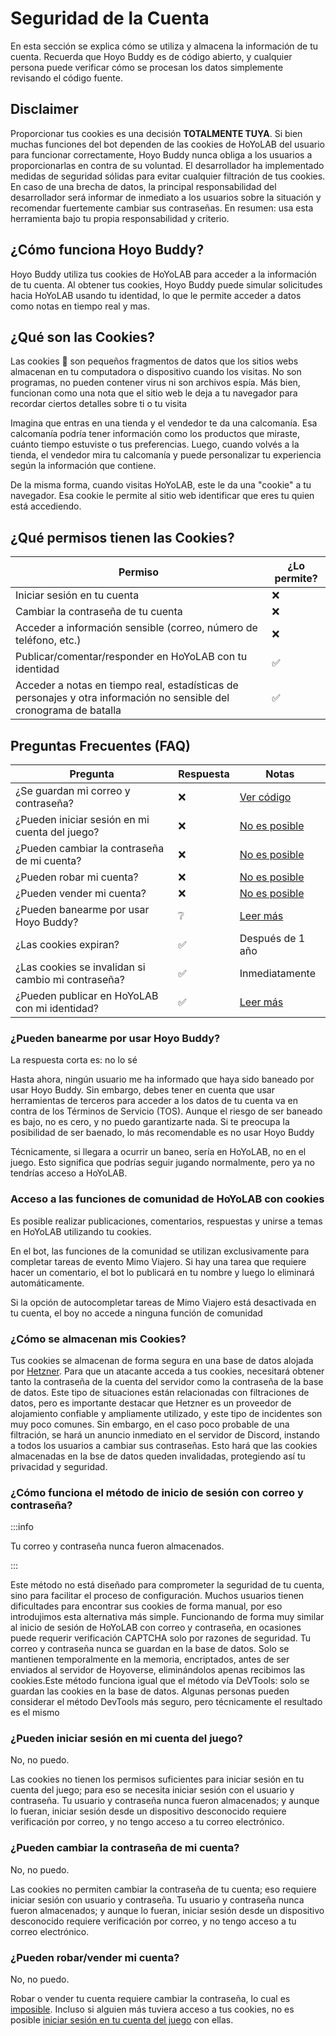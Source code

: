 # Seguridad de la Cuenta

En esta sección se explica cómo se utiliza y almacena la información de tu cuenta. Recuerda que Hoyo Buddy es de código abierto, y cualquier persona puede verificar cómo se procesan los datos simplemente revisando el código fuente.

## Disclaimer

Proporcionar tus cookies es una decisión **TOTALMENTE TUYA**. Si bien muchas funciones del bot dependen de las cookies de HoYoLAB del usuario para funcionar correctamente, Hoyo Buddy nunca obliga a los usuarios a proporcionarlas en contra de su voluntad. El desarrollador ha implementado medidas de seguridad sólidas para evitar cualquier filtración de tus cookies. En caso de una brecha de datos, la principal responsabilidad del desarrollador será informar de inmediato a los usuarios sobre la situación y recomendar fuertemente cambiar sus contraseñas. En resumen: usa esta herramienta bajo tu propia responsabilidad y criterio.

## ¿Cómo funciona Hoyo Buddy?

Hoyo Buddy utiliza tus cookies de HoYoLAB para acceder a la información de tu cuenta. Al obtener tus cookies, Hoyo Buddy puede simular solicitudes hacia HoYoLAB usando tu identidad, lo que le permite acceder a datos como notas en tiempo real y mas.

## ¿Qué son las Cookies?

Las cookies 🍪 son pequeños fragmentos de datos que los sitios webs almacenan en tu computadora o dispositivo cuando los visitas. No son programas, no pueden contener virus ni son archivos espía. Más bien, funcionan como una nota que el sitio web le deja a tu navegador para recordar ciertos detalles sobre ti o tu visita

Imagina que entras en una tienda y el vendedor te da una calcomanía. Esa calcomanía podría tener información como los productos que miraste, cuánto tiempo estuviste o tus preferencias. Luego, cuando volvés a la tienda, el vendedor mira tu calcomanía y puede personalizar tu experiencia según la información que contiene.

De la misma forma, cuando visitas HoYoLAB, este le da una "cookie" a tu navegador. Esa cookie le permite al sitio web identificar que eres tu quien está accediendo.

## ¿Qué permisos tienen las Cookies?

| Permiso | ¿Lo permite? |
|---|---|
| Iniciar sesión en tu cuenta | ❌ |
| Cambiar la contraseña de tu cuenta | ❌ |
| Acceder a información sensible (correo, número de teléfono, etc.) | ❌ |
| Publicar/comentar/responder en HoYoLAB con tu identidad | ✅ |
| Acceder a notas en tiempo real, estadísticas de personajes y otra información no sensible del cronograma de batalla | ✅ |

## Preguntas Frecuentes (FAQ)

| Pregunta | Respuesta | Notas |
|---|---|---|
| ¿Se guardan mi correo y contraseña? | ❌ | [Ver código](https://github.com/seriaati/hoyo-buddy/blob/main/hoyo_buddy/web_app/pages/finish.py) |
| ¿Pueden iniciar sesión en mi cuenta del juego? | ❌ | [No es posible](#pueden-iniciar-sesión-en-mi-cuenta-del-juego) |
| ¿Pueden cambiar la contraseña de mi cuenta? | ❌ | [No es posible](#pueden-cambiar-la-contraseña-de-mi-cuenta) |
| ¿Pueden robar mi cuenta? | ❌ | [No es posible](#pueden-robarvender-mi-cuenta) |
| ¿Pueden vender mi cuenta? | ❌ | [No es posible](#pueden-robarvender-mi-cuenta) |
| ¿Pueden banearme por usar Hoyo Buddy? | ❔ | [Leer más](#pueden-banearme-por-usar-hoyo-buddy) |
| ¿Las cookies expiran? | ✅ | Después de 1 año|
| ¿Las cookies se invalidan si cambio mi contraseña? | ✅ | Inmediatamente |
| ¿Pueden publicar en HoYoLAB con mi identidad? | ✅ | [Leer más](#acceso-a-las-funciones-de-comunidad-de-hoyolab-con-cookies) |

### ¿Pueden banearme por usar Hoyo Buddy?

La respuesta corta es: no lo sé

Hasta ahora, ningún usuario me ha informado que haya sido baneado por usar Hoyo Buddy. Sin embargo, debes tener en cuenta que usar herramientas de terceros para acceder a los datos de tu cuenta va en contra de los Términos de Servicio (TOS). Aunque el riesgo de ser baneado es bajo, no es cero, y no puedo garantizarte nada. Si te preocupa la posibilidad de ser baenado, lo más recomendable es no usar Hoyo Buddy

Técnicamente, si llegara a ocurrir un baneo, sería en HoYoLAB, no en el juego. Esto significa que podrías seguir jugando normalmente, pero ya no tendrías acceso a HoYoLAB.

### Acceso a las funciones de comunidad de HoYoLAB con cookies

Es posible realizar publicaciones, comentarios, respuestas y unirse a temas en HoYoLAB utilizando tu cookies.

En el bot, las funciones de la comunidad se utilizan exclusivamente para completar tareas de evento Mimo Viajero. Si hay una tarea que requiere hacer un comentario, el bot lo publicará en tu nombre y luego lo eliminará automáticamente.

Si la opción de autocompletar tareas de Mimo Viajero está desactivada en tu cuenta, el boy no accede a ninguna función de comunidad

### ¿Cómo se almacenan mis Cookies?

Tus cookies se almacenan de forma segura en una base de datos alojada por [Hetzner](https://www.hetzner.com/). Para que un atacante acceda a tus cookies, necesitará obtener tanto la contraseña de la cuenta del servidor como la contraseña de la base de datos. Este tipo de situaciones están relacionadas con filtraciones de datos, pero es importante destacar que Hetzner es un proveedor de alojamiento confiable y ampliamente utilizado, y este tipo de incidentes son muy poco comunes. Sin embargo, en el caso poco probable de una filtración, se hará un anuncio inmediato en el servidor de Discord, instando a todos los usuarios a cambiar sus contraseñas. Esto hará que las cookies almacenadas en la bse de datos queden invalidadas, protegiendo así tu privacidad y seguridad.

### ¿Cómo funciona el método de inicio de sesión con correo y contraseña?

:::info

Tu correo y contraseña nunca fueron almacenados.

:::

Este método no está diseñado para comprometer la seguridad de tu cuenta, sino para facilitar el proceso de configuración. Muchos usuarios  tienen dificultades para encontrar sus cookies de forma manual, por eso introdujimos esta alternativa más simple. Funcionando de forma muy similar al inicio de sesión de HoYoLAB con correo y contraseña, en ocasiones puede requerir verificación CAPTCHA solo por razones de seguridad. Tu correo y contraseña nunca se guardan en la base de datos. Solo se mantienen temporalmente en la memoria, encriptados, antes de ser enviados al servidor de Hoyoverse, eliminándolos apenas recibimos las cookies.Este método funciona igual que el método vía DeVTools: solo se guardan las cookies en la base de datos. Algunas personas pueden considerar el método DevTools más seguro, pero técnicamente el resultado es el mismo

### ¿Pueden iniciar sesión en mi cuenta del juego?

No, no puedo.

Las cookies no tienen los permisos suficientes para iniciar sesión en tu cuenta del juego; para eso se necesita iniciar sesión con el usuario y contraseña. Tu usuario y contraseña nunca fueron almacenados; y aunque lo fueran, iniciar sesión desde un dispositivo desconocido requiere verificación por correo, y no tengo acceso a tu correo electrónico.

### ¿Pueden cambiar la contraseña de mi cuenta?

No, no puedo.

Las cookies no permiten cambiar la contraseña de tu cuenta; eso requiere iniciar sesión con usuario y contraseña. Tu usuario y contraseña nunca fueron almacenados; y aunque lo fueran, iniciar sesión desde un dispositivo desconocido requiere verificación por correo, y no tengo acceso a tu correo electrónico.

### ¿Pueden robar/vender mi cuenta?

No, no puedo.

Robar o vender tu cuenta requiere cambiar la contraseña, lo cual es [imposible](#pueden-cambiar-la-contraseña-de-mi-cuenta). Incluso si alguien más tuviera acceso a tus cookies, no es posible [iniciar sesión en tu cuenta del juego](#pueden-iniciar-sesión-en-mi-cuenta-del-juego) con ellas.
